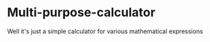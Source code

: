 # Multi-purpose-calculator
Well it's just a simple calculator for various mathematical expressions 
